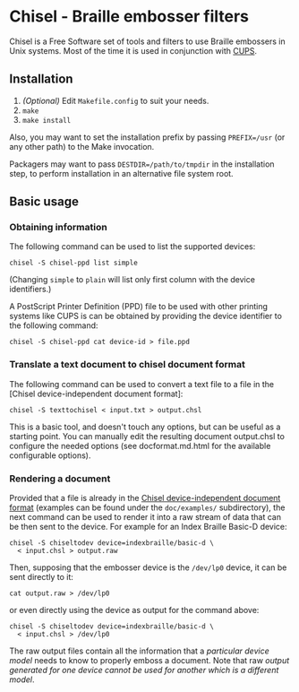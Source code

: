 # Chisel - Braille embosser filters

Chisel is a Free Software set of tools and filters to use Braille embossers
in Unix systems. Most of the time it is used in conjunction with
[CUPS](http://cups.org).

## Installation

1. *(Optional)* Edit `Makefile.config` to suit your needs.
2. `make`
3. `make install`

Also, you may want to set the installation prefix by passing `PREFIX=/usr`
(or any other path) to the Make invocation.

Packagers may want to pass `DESTDIR=/path/to/tmpdir` in the installation
step, to perform installation in an alternative file system root.

## Basic usage

### Obtaining information

The following command can be used to list the supported devices:

    chisel -S chisel-ppd list simple

(Changing `simple` to `plain` will list only first column with the device
identifiers.)

A PostScript Printer Definition (PPD) file to be used with other printing
systems like CUPS is can be obtained by providing the device identifier
to the following command:

    chisel -S chisel-ppd cat device-id > file.ppd


### Translate a text document to chisel document format

The following command can be used to convert a text file to a file in
the [Chisel device-independent document format]:

    chisel -S texttochisel < input.txt > output.chsl

This is a basic tool, and doesn't touch any options, but can be useful
as a starting point. You can manually edit the resulting document
output.chsl to configure the needed options (see docformat.md.html for
the available configurable options).

### Rendering a document

Provided that a file is already in the [Chisel device-independent
document format](docformat.md.html) (examples can be found under the
`doc/examples/` subdirectory), the next command can be used to render
it into a raw stream of data that can be then sent to the device. For
example for an Index Braille Basic-D device:

    chisel -S chiseltodev device=indexbraille/basic-d \
      < input.chsl > output.raw

Then, supposing that the embosser device is the `/dev/lp0` device, it
can be sent directly to it:

    cat output.raw > /dev/lp0

or even directly using the device as output for the command above:

    chisel -S chiseltodev device=indexbraille/basic-d \
      < input.chsl > /dev/lp0

The raw output files contain all the information that a *particular
device model* needs to know to properly emboss a document. Note that
raw *output generated for one device cannot be used for another which
is a different model*.

<!-- vim: filetype=markdown spell spelllang=en
  -->
